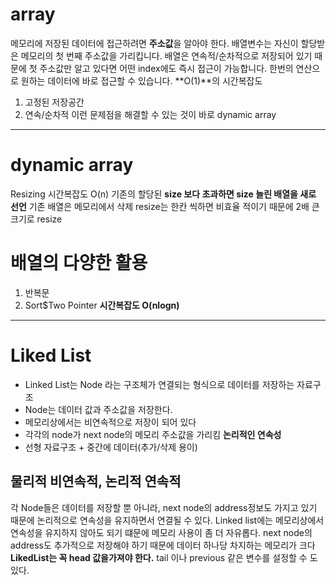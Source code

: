 # array
메모리에 저장된 데이터에 접근하려면 **주소값**을 알아야 한다.
배열변수는 자신이 할당받은 메모리의 첫 번째 주소값을 가리킵니다.
배열은 연속적/순차적으로 저장되어 있기 때문에 첫 주소값만 알고 있다면 어떤 index에도 즉시 접근이 가능합니다.
한번의 연산으로 원하는 데이터에 바로 접근할 수 있습니다. **O(1)**의 시간복잡도
1. 고정된 저장공간
2. 연속/순차적
이런 문제점을 해결할 수 있는 것이 바로 dynamic array

---
# dynamic array
Resizing 시간복잡도 O(n)
기존의 할당된 **size 보다 초과하면 size 늘린 배열을 새로 선언**
기존 배열은 메모리에서 삭제
resize는 한칸 씩하면 비효율 적이기 때문에 2배 큰 크기로 resize

# 배열의 다양한 활용
1. 반복문
2. Sort$Two Pointer
**시간복잡도 O(nlogn)**

---
# Liked List
- Linked List는 Node 라는 구조체가 연결되는 형식으로 데이터를 저장하는 자료구조
- Node는 데이터 값과 주소값을 저장한다.
- 메모리상에서는 비연속적으로 저장이 되어 있다
- 각각의 node가 next node의 메모리 주소값을 가리킴 **논리적인 연속성**
- 선형 자료구조 + 중간에 데이터(추가/삭제 용이)

## 물리적 비연속적, 논리적 연속적
각 Node들은 데이터를 저장할 뿐 아니라, next node의 address정보도 가지고 있기 때문에 논리적으로 연속성을
유지하면서 연결될 수 있다.
Linked list에는 메모리상에서 연속성을 유지하지 않아도 되기 떄문에 메모리 사용이 좀 더 자유롭다.
next node의 address도 추가적으로 저장해야 하기 때문에 데이터 하나당 차지하는 메모리가 크다
**LikedList는 꼭 head 값을가져야 한다.**
tail 이나 previous 같은 변수를 설정할 수 도있다.